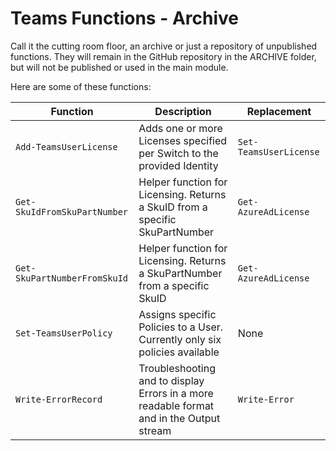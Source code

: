 # Teams Functions - Archive

Call it the cutting room floor, an archive or just a repository of unpublished functions.
They will remain in the GitHub repository in the ARCHIVE folder, but will not be published or used in the main module.

Here are some of these functions:

| Function                        | Description                                                                                          | Replacement            |
| ------------------------------- | ---------------------------------------------------------------------------------------------------- | ---------------------- |
| `Add-TeamsUserLicense`          | Adds one or more Licenses specified per Switch to the provided Identity                              | `Set-TeamsUserLicense` |
| `Get-SkuIdFromSkuPartNumber`    | Helper function for Licensing. Returns a SkuID from a specific SkuPartNumber                         | `Get-AzureAdLicense`   |
| `Get-SkuPartNumberFromSkuId`    | Helper function for Licensing. Returns a SkuPartNumber from a specific SkuID                         |  `Get-AzureAdLicense`  |
| `Set-TeamsUserPolicy`           | Assigns specific Policies to a User. Currently only six policies available                           | None                   |
| `Write-ErrorRecord`             | Troubleshooting and to display Errors in a more readable format and in the Output stream             | `Write-Error`          |

